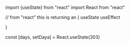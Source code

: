 import {useState} from "react"
import React from "react"


// from "react"
this is returning an {
    useState
    useEffect
    
} 

const [days, setDaya] = React.useState(303)